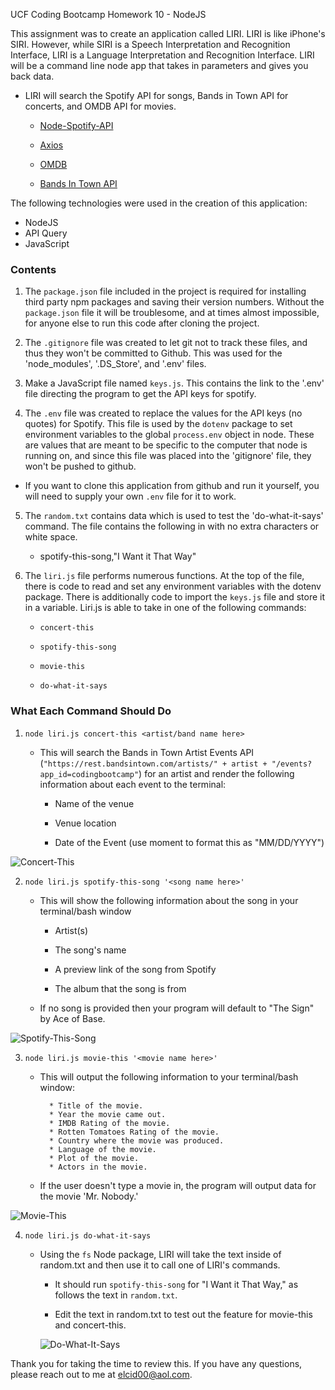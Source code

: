 UCF Coding Bootcamp Homework 10 - NodeJS

This assignment was to create an application called LIRI. LIRI is like iPhone's SIRI. However, while SIRI is a Speech Interpretation and Recognition Interface, LIRI is a Language Interpretation and Recognition Interface. LIRI will be a command line node app that takes in parameters and gives you back data.


* LIRI will search the Spotify API for songs, Bands in Town API for concerts, and OMDB API for movies.

   * [Node-Spotify-API](https://www.npmjs.com/package/node-spotify-api)

   * [Axios](https://www.npmjs.com/package/axios)
   
   * [OMDB](http://www.omdbapi.com)
   
   * [Bands In Town API](http://www.artists.bandsintown.com/bandsintown-api)
   

The following technologies were used in the creation of this application:
* NodeJS
* API Query
* JavaScript


### Contents

1. The `package.json` file included in the project is required for installing third party npm packages and saving their version numbers. Without the `package.json` file it will be troublesome, and at times almost impossible, for anyone else to run this code after cloning the project.

2. The `.gitignore` file was created to let git not to track these files, and thus they won't be committed to Github.  This was used for the 'node_modules', '.DS_Store', and '.env' files.

3. Make a JavaScript file named `keys.js`.  This contains the link to the '.env' file directing the program to get the API keys for spotify.

4. The `.env` file was created to replace the values for the API keys (no quotes) for Spotify.  This file is used by the `dotenv` package to set environment variables to the global `process.env` object in node. These are values that are meant to be specific to the computer that node is running on, and since this file was placed into the 'gitignore' file, they won't be pushed to github.

* If you want to clone this application from github and run it yourself, you will need to supply your own `.env` file for it to work.

5. The `random.txt` contains data which is used to test the 'do-what-it-says' command.  The file contains the following in with no extra characters or white space.

     * spotify-this-song,"I Want it That Way"
     

6. The `liri.js` file performs numerous functions.  At the top of the file, there is code to read and set any environment variables with the dotenv package.  There is additionally code to import the `keys.js` file and store it in a variable.  Liri.js is able to take in one of the following commands:

   * `concert-this`

   * `spotify-this-song`

   * `movie-this`

   * `do-what-it-says`

### What Each Command Should Do

1. `node liri.js concert-this <artist/band name here>`

   * This will search the Bands in Town Artist Events API (`"https://rest.bandsintown.com/artists/" + artist + "/events?app_id=codingbootcamp"`) for an artist and render the following information about each event to the terminal:

     * Name of the venue

     * Venue location

     * Date of the Event (use moment to format this as "MM/DD/YYYY")
     
![Concert-This](https://user-images.githubusercontent.com/45186642/55025938-49ba7f00-4fd8-11e9-88c9-bf257e0e91cf.gif)

2. `node liri.js spotify-this-song '<song name here>'`

   * This will show the following information about the song in your terminal/bash window

     * Artist(s)

     * The song's name

     * A preview link of the song from Spotify

     * The album that the song is from

   * If no song is provided then your program will default to "The Sign" by Ace of Base.

![Spotify-This-Song](https://user-images.githubusercontent.com/45186642/55026197-e67d1c80-4fd8-11e9-935e-3ac65ac132a6.gif)

3. `node liri.js movie-this '<movie name here>'`

   * This will output the following information to your terminal/bash window:

     ```
       * Title of the movie.
       * Year the movie came out.
       * IMDB Rating of the movie.
       * Rotten Tomatoes Rating of the movie.
       * Country where the movie was produced.
       * Language of the movie.
       * Plot of the movie.
       * Actors in the movie.
     ```

   * If the user doesn't type a movie in, the program will output data for the movie 'Mr. Nobody.'

![Movie-This](https://user-images.githubusercontent.com/45186642/55026246-014f9100-4fd9-11e9-98d4-7f8294ab64be.gif)

4. `node liri.js do-what-it-says`

   * Using the `fs` Node package, LIRI will take the text inside of random.txt and then use it to call one of LIRI's commands.

     * It should run `spotify-this-song` for "I Want it That Way," as follows the text in `random.txt`.

     * Edit the text in random.txt to test out the feature for movie-this and concert-this.
     
     ![Do-What-It-Says](https://user-images.githubusercontent.com/45186642/55026330-2b08b800-4fd9-11e9-86e5-4322944f8b5a.gif)


Thank you for taking the time to review this.  If you have any questions, please reach out to me at elcid00@aol.com.
